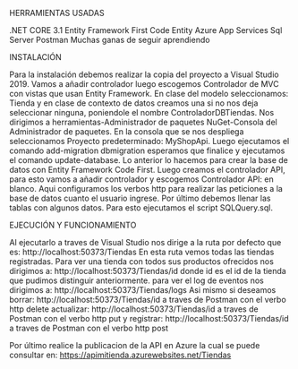 HERRAMIENTAS USADAS

.NET CORE 3.1
Entity Framework
First Code Entity
Azure App Services
Sql Server
Postman
Muchas ganas de seguir aprendiendo

INSTALACIÓN

Para la instalación debemos realizar la copia del proyecto a Visual Studio 2019.
Vamos a añadir controlador luego escogemos Controlador de MVC con vistas que usan Entity Framework.
En clase del modelo seleccionamos: Tienda y en clase de contexto de datos creamos una si no nos deja seleccionar ninguna,
poniendole el nombre ControladorDBTiendas.
Nos dirigimos a herramientas-Administrador de paquetes NuGet-Consola del Administrador de paquetes.
En la consola que se nos despliega seleccionamos Proyecto predeterminado: MyShopApi.
Luego ejecutamos el comando  add-migration dbmigration esperamos que finalice
y ejecutamos el comando update-database.
Lo anterior lo hacemos para crear la base de datos con Entity Framework Code First.
Luego creamos el controlador API, para esto vamos a añadir controlador y escogemos Controlador API: en blanco.
Aqui configuramos los verbos http para realizar las peticiones a la base de datos cuanto el usuario ingrese.
Por último debemos llenar las tablas con algunos datos. Para esto ejecutamos el script SQLQuery.sql.

EJECUCIÓN Y FUNCIONAMIENTO

Al ejecutarlo a traves de Visual Studio nos dirige a la ruta por defecto que es:
http://localhost:50373/Tiendas
En esta ruta vemos todas las tiendas registradas.
Para ver una tienda con todos sus productos ofrecidos nos dirigimos a:
http://localhost:50373/Tiendas/id
donde id es el id de la tienda que pudimos distinguir anteriormente.
para ver el log de eventos nos dirigimos a:
http://localhost:50373/Tiendas/logs
Asi mismo si deseamos borrar:
http://localhost:50373/Tiendas/id
a traves de Postman con el verbo http delete
actualizar:
http://localhost:50373/Tiendas/id
a traves de Postman con el verbo http put
y registrar:
http://localhost:50373/Tiendas/id
a traves de Postman con el verbo http post

Por último realice la publicacion de la API en Azure la cual se puede consultar en:
https://apimitienda.azurewebsites.net/Tiendas
